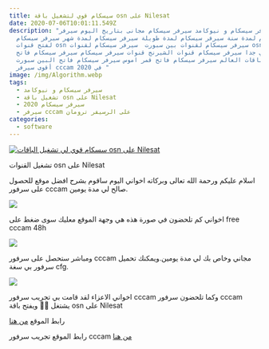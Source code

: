```yaml
---
title: سيسكام قوي لتشغيل باقة osn على Nilesat
date: 2020-07-06T10:01:11.549Z
description: "سيرفر سيسكام و نيوكامد سيرفر سيسكام مجانى بتاريخ اليوم سيرفر
  سيسكام لمدة سنة سيرفر سيسكام لمدة طويلة سيرفر سيسكام لمدة شهر سيرفر سيسكام
  لفتح قنوات osn سيرفر سيسكام لقنوات بين سبورت  سيرفر سيسكام لقنوات osn سيرفر
  سيسكام قوي جدا سيرفر سيسكام قنوات الشيرنج قنوات سيرفر سيسكام سيرفر سيسكام فاتح
  لجميع باقات العالم سيرفر سيسكام فاتح قمر اموس سيرفر سيسكام فاتح البين سبورت
  أقوى سيرفر cccam في 2020 "
image: /img/Algorithm.webp
tags:
  - سيرفر سيسكام و نيوكامد
  - تشغيل باقة osn على Nilesat
  - سيرفر سيسكام 2020
  - سيرفر cccam على الرسيفر ترومان
categories:
  - software
---
```

<!--StartFragment-->

[![سسكام قوي لي تشغيل الباقات osn على Nilesat](https://1.bp.blogspot.com/--jr0RvtykHQ/Xv7mOV20ixI/AAAAAAAAAtQ/I8f9w4Ua2S8OzJtl-4VALtRSiiAFghf4wCLcBGAsYHQ/s320/20200703_082948.jpg "سسكام قوي لي تشغيل الباقات osn على Nilesat")](https://1.bp.blogspot.com/--jr0RvtykHQ/Xv7mOV20ixI/AAAAAAAAAtQ/I8f9w4Ua2S8OzJtl-4VALtRSiiAFghf4wCLcBGAsYHQ/s1600/20200703_082948.jpg)

تشغيل القنوات osn على Nilesat

اسلام عليكم ورحمة الله تعالى وبركاته اخواني اليوم ساقوم بشرح افضل موقع للحصول على سرفور cccam صالح لي مدة يومين.

[![](https://1.bp.blogspot.com/-1Mj1RobyBds/Xv7nW6o9YGI/AAAAAAAAAtc/0XkbdEUKWEU2lJYUsA3khrpKXiQ2dfIjQCLcBGAsYHQ/s320/Screenshot_20200703-085230.png)](https://1.bp.blogspot.com/-1Mj1RobyBds/Xv7nW6o9YGI/AAAAAAAAAtc/0XkbdEUKWEU2lJYUsA3khrpKXiQ2dfIjQCLcBGAsYHQ/s1600/Screenshot_20200703-085230.png)

اخواني كم تلحضون في صورة هذه هي وجهة الموقع معليك سوى ضغط على free cccam 48h

[![](https://1.bp.blogspot.com/-W5CuyO4A4mQ/Xv7oSTuA5VI/AAAAAAAAAt8/A6IpK_ny2MYqfSwDcJiPipjobX7WmcMkQCLcBGAsYHQ/s320/Screenshot_20200703-085246.png)](https://1.bp.blogspot.com/-W5CuyO4A4mQ/Xv7oSTuA5VI/AAAAAAAAAt8/A6IpK_ny2MYqfSwDcJiPipjobX7WmcMkQCLcBGAsYHQ/s1600/Screenshot_20200703-085246.png)

ومباشر ستحصل على سرفور cccam مجاني وخاص بك لي مدة يومين.ويمكنك تحميل سرفور بي سغة cfg.

[![](https://1.bp.blogspot.com/-CS7Bog81YAw/Xv7qK5yvozI/AAAAAAAAAuI/VfRHPdL52Xg593dBbx22wZCj3HDWgL_sQCLcBGAsYHQ/s320/20200703_085729.jpg)](https://1.bp.blogspot.com/-CS7Bog81YAw/Xv7qK5yvozI/AAAAAAAAAuI/VfRHPdL52Xg593dBbx22wZCj3HDWgL_sQCLcBGAsYHQ/s1600/20200703_085729.jpg)

اخواني الاعزاء لقد قامت بي تجريب سرفور cccam وكما تلحضون سرفور cccam يشتغل 💯💯 ويفتح باقة osn على Nilesat



رابط الموقع [من هنا](http://satcccam.com/)

رابط الموقع تجريب سرفور cccam [من هنا](https://testious.com/)

<!--EndFragment-->